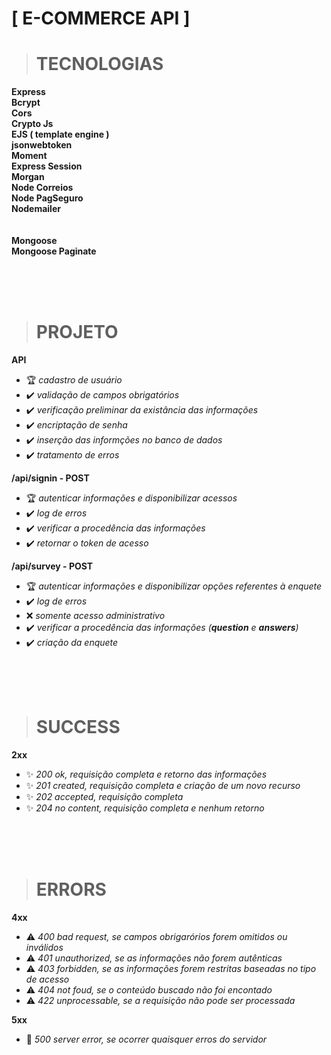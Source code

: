 # **[ E-COMMERCE API ]**
> # TECNOLOGIAS

**Express**</br>
  **Bcrypt**</br>
  **Cors**</br>
  **Crypto Js**</br>
  **EJS ( template engine )**</br>
  **jsonwebtoken**</br>
  **Moment**</br>
  **Express Session**</br>
  **Morgan**</br>
  **Node Correios**</br>
  **Node PagSeguro**</br>
  **Nodemailer**</br>
</br></br>
**Mongoose**</br>
  **Mongoose Paginate**
  
<br/></br></br>

> # PROJETO

**API**

* 🏆 *cadastro de usuário*
* ✔️ *validação de campos obrigatórios*
* ✔️ *verificação preliminar da existância das informações*
* ✔️ *encriptação de senha*
* ✔️ *inserção das informções no banco de dados*
* ✔️ *tratamento de erros*

**/api/signin - POST**
* 🏆 *autenticar informações e disponibilizar acessos*
* ✔️ *log de erros*
* ✔️ *verificar a procedência das informações*
* ✔️ *retornar o token de acesso*

**/api/survey - POST**
* 🏆 *autenticar informações e disponibilizar opções referentes à enquete*
* ✔️ *log de erros*
* ❌ *somente acesso administrativo*
* ✔️ *verificar a procedência das informações (**question** e **answers**)*
* ✔️ *criação da enquete*

<br/></br></br>

> # SUCCESS

**2xx**
* ✨ *200 ok, requisição completa e retorno das informações*
* ✨ *201 created, requisição completa e criação de um novo recurso*
* ✨ *202 accepted, requisição completa*
* ✨ *204 no content, requisição completa e nenhum retorno*

<br/></br></br>

> # ERRORS

**4xx**
* ⚠️ *400 bad request, se campos obrigarórios forem omitidos ou inválidos*
* ⚠️ *401 unauthorized, se as informações não forem autênticas*
* ⚠️ *403 forbidden, se as informações forem restritas baseadas no tipo de acesso*
* ⚠️ *404 not foud, se o conteúdo buscado não foi encontado*
* ⚠️ *422 unprocessable, se a requisição não pode ser processada*

**5xx**
* 🐞 *500 server error, se ocorrer quaisquer erros do servidor*
